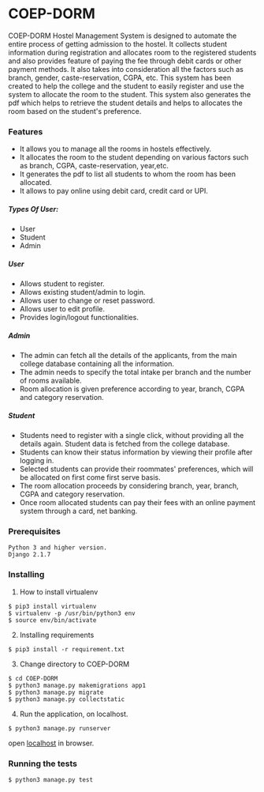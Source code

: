 # COEP-DORM

COEP-DORM Hostel Management System is designed to automate the entire process of getting admission to the hostel. It collects student information during registration and allocates room to the registered students and also provides feature of paying the fee through debit cards or other payment methods. It also takes into consideration all the factors such as branch, gender, caste-reservation, CGPA, etc. This system has been created to help the college and the student to easily register and use the system to allocate the room to the student. This system also generates the pdf which helps to retrieve the student details and helps to allocates the room based on the student's preference.

### Features

 - It allows you to manage all the rooms in hostels effectively.
 - It allocates the room to the student depending on various factors such as branch, CGPA, caste-reservation, year,etc.
 - It generates the pdf to list all students to whom the room has been allocated.
 - It allows to pay online using debit card, credit card or UPI. 

##### Types Of User:
 - User
 - Student
 - Admin
 
##### User
 - Allows student to register.
 - Allows existing student/admin to login.
 - Allows user to change or reset password.
 - Allows user to edit profile.
 - Provides login/logout functionalities.

##### Admin
 - The admin can fetch all the details of the applicants, from the main college database containing all the information.
 - The admin needs to specify the total intake per branch and the number of rooms available.
 - Room allocation is given preference according to year, branch, CGPA and category reservation.

##### Student
 - Students need to register with a single click, without providing all the details again. Student data is fetched from the college database.
 - Students can know their status information by viewing their profile after logging in.
 - Selected students can provide their roommates' preferences, which will be allocated on first come first serve basis.
 - The room allocation proceeds by considering branch,  year, branch, CGPA and category reservation.
 - Once room allocated students can pay their fees with an online payment system through a card, net banking.

### Prerequisites
```
Python 3 and higher version.
Django 2.1.7
```

### Installing
1. How to install virtualenv
```
$ pip3 install virtualenv 
$ virtualenv -p /usr/bin/python3 env
$ source env/bin/activate
```

2. Installing requirements
```
$ pip3 install -r requirement.txt
```

3. Change directory to COEP-DORM
```
$ cd COEP-DORM
$ python3 manage.py makemigrations app1
$ python3 manage.py migrate
$ python3 manage.py collectstatic
```

4. Run the application, on localhost.
```
$ python3 manage.py runserver
```
open [localhost](http://127.0.0.1:8000/) in browser.

### Running the tests
```
$ python3 manage.py test
```
